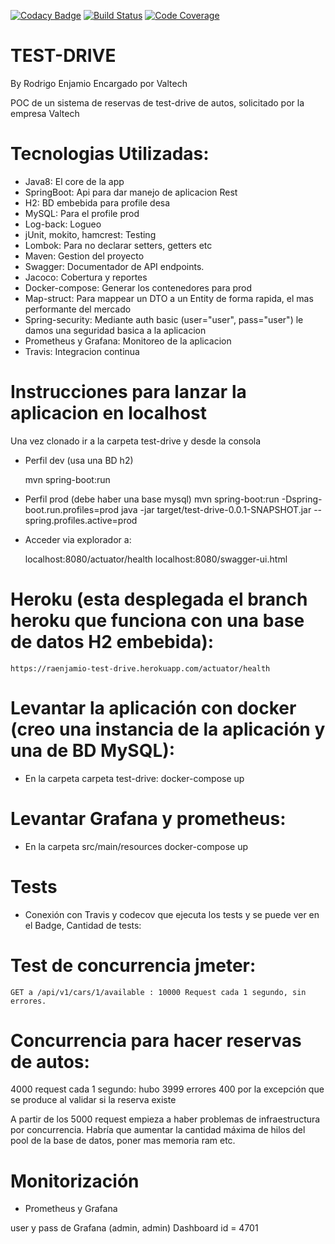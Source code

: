 ﻿ 
[![Codacy Badge](https://api.codacy.com/project/badge/Grade/2673ac5373bd4f13aa403e4389862abc)](https://app.codacy.com/app/raenjamio/valtech-testdrive?utm_source=github.com&utm_medium=referral&utm_content=raenjamio/valtech-testdrive&utm_campaign=Badge_Grade_Dashboard)
[![Build Status](https://travis-ci.org/raenjamio/valtech-testdrive.png?branch=master)](https://travis-ci.org/raenjamio/valtech-testdrive)
[![Code Coverage](https://img.shields.io/codecov/c/github/raenjamio/valtech-testdrive/master.svg)](https://codecov.io/github/raenjamio/valtech-testdrive?branch=master)

# TEST-DRIVE 
By Rodrigo Enjamio
Encargado por Valtech

POC de un sistema de reservas de test-drive de autos, solicitado por la empresa Valtech

# Tecnologias Utilizadas:
- Java8: El core de la app
- SpringBoot: Api para dar manejo de aplicacion Rest
- H2: BD embebida para profile desa
- MySQL: Para el profile prod
- Log-back: Logueo
- jUnit, mokito, hamcrest: Testing
- Lombok: Para no declarar setters, getters etc
- Maven: Gestion del proyecto
- Swagger: Documentador de API endpoints.
- Jacoco: Cobertura y reportes
- Docker-compose: Generar los contenedores para prod
- Map-struct: Para mappear un DTO a un Entity de forma rapida, el mas performante del mercado
- Spring-security: Mediante auth basic (user="user", pass="user") le damos una seguridad basica a la aplicacion
- Prometheus y Grafana: Monitoreo de la aplicacion
- Travis: Integracion continua

# Instrucciones para lanzar la aplicacion en localhost
Una vez clonado ir a la carpeta test-drive y desde la consola

- Perfil dev (usa una BD h2)

    mvn spring-boot:run

- Perfil prod (debe haber una base mysql)
    mvn spring-boot:run -Dspring-boot.run.profiles=prod
    java -jar target/test-drive-0.0.1-SNAPSHOT.jar --spring.profiles.active=prod

- Acceder via explorador a:

    localhost:8080/actuator/health
    localhost:8080/swagger-ui.html


# Heroku (esta desplegada el branch heroku que funciona con una base de datos H2 embebida):

    https://raenjamio-test-drive.herokuapp.com/actuator/health



# Levantar la aplicación con docker (creo una instancia de la aplicación y una de BD MySQL):
- En la carpeta  carpeta test-drive:
    docker-compose up

# Levantar Grafana y prometheus:
- En la carpeta src/main/resources
    docker-compose up


# Tests
- Conexión con Travis y codecov	 que ejecuta los tests y se puede ver en el Badge, Cantidad de tests:






# Test de concurrencia jmeter:

    GET a /api/v1/cars/1/available : 10000 Request cada 1 segundo, sin errores.







# Concurrencia para hacer reservas de autos:
4000 request cada 1 segundo: hubo 3999 errores 400 por la excepción que se produce al validar si la reserva existe



A partir de los 5000 request empieza a haber problemas de infraestructura por concurrencia. Habría que aumentar la cantidad máxima de hilos del pool de la base de datos, poner mas memoria ram etc.

# Monitorización
- Prometheus y Grafana

user y pass de Grafana (admin, admin)
Dashboard id = 4701



